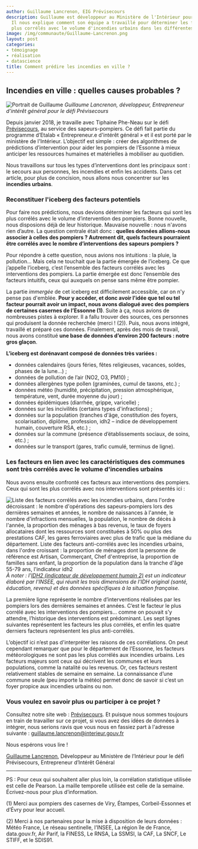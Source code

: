 ```yaml
---
author: Guillaume Lancrenon, EIG Prévisecours
description: Guillaume est développeur au Ministère de l'Intérieur pour le défi Prévisecours.
  Il nous explique comment son équipe a travaillé pour déterminer les facteurs les
  plus corrélés avec le volume d'incendies urbains dans les différentes communes d'Essonne.
image: /img/communaute/Guillaume-Lancrenon.png
layout: post
categories:
- témoignage
- réalisation
- datascience
title: Comment prédire les incendies en ville ?
---
```


## Incendies en ville : quelles causes probables ?

![Portrait de Guillaume](/img/communaute/Guillaume-Lancrenon.png)
_Guillaume Lancrenon, développeur, Entrepreneur d'intérêt général pour le défi Prévisecours_

Depuis janvier 2018, je travaille avec Tiphaine Phe-Neau sur le défi
[Prévisecours](https://previsecours.fr), au service des
sapeurs-pompiers.  Ce défi fait partie du programme d’Etalab
« Entrepreneur.e d'intérêt général » et il est porté par le ministère
de l'Intérieur.  L’objectif est simple : créer des algorithmes de
prédictions d’intervention pour aider les pompiers de l’Essonne à
mieux anticiper les ressources humaines et matérielles à mobiliser au
quotidien.

Nous travaillons sur tous les types d’interventions dont les
principaux sont : le secours aux personnes, les incendies et enfin les
accidents. Dans cet article, pour plus de concision, nous allons nous
concentrer sur les **incendies urbains**.

### Reconstituer l'iceberg des facteurs potentiels

Pour faire nos prédictions, nous devions déterminer les facteurs qui
sont les plus corrélés avec le volume d’intervention des
pompiers. Bonne nouvelle, nous disposions déjà de leur
historique. Mauvaise nouvelle : nous n'avons rien d’autre. La question
centrale était donc : **quelles données allions-nous associer à celles
des pompiers ? Autrement dit, quels facteurs pourraient être corrélés
avec le nombre d’interventions des sapeurs pompiers ?**

Pour répondre à cette question, nous avions nos intuitions : la pluie,
la pollution… Mais cela ne touchait que la partie émergée de
l’iceberg. Ce que j’appelle l’iceberg, c’est l’ensemble des facteurs
corrélés avec les interventions des pompiers. La partie émergée est
donc l’ensemble des facteurs intuitifs, ceux qui auxquels on pense
sans même être pompier.

La partie _immergée_ de cet iceberg est difficilement accessible, car
on n'y pense pas d'emblée. **Pour y accéder, et donc avoir l'idée que
tel ou tel facteur pourrait avoir un impact, nous avons dialogué avec
des pompiers de certaines casernes de l’Essonne (1)**. Suite à ça,
nous avions de nombreuses pistes à explorer. Il a fallu trouver des
sources, ces personnes qui produisent la donnée recherchée (merci !
(2)). Puis, nous avons intégré, travaillé et préparé ces
données. Finalement, après des mois de travail, nous avons constitué
**une base de données d’environ 200 facteurs : notre gros glaçon**.

**L’iceberg est dorénavant composé de données très variées :**

- données calendaires (jours féries, fêtes religieuses, vacances,
  soldes, phases de la lune...) ;
- données de pollution de l’air (NO2, O3, PM10) ;
- données allergènes type pollen (graminées, cumul de taxons, etc.) ;
- données météo (humidité, précipitation, pression atmosphérique,
  température, vent, durée moyenne du jour) ;
- données épidémiques (diarrhée, grippe, varicelle) ;
- données sur les incivilités (certains types d'infractions) ;
- données sur la population (tranches d'âge, constitution des foyers,
  scolarisation, diplôme, profession, idh2 – indice de développement
  humain, couverture RSA, etc.) ;
- données sur la commune (présence d’établissements sociaux, de soins,
  etc.) ;
- données sur le transport (gares, trafic cumulé, terminus de ligne).

### Les facteurs en lien avec les caractéristiques des communes sont très corrélés avec le volume d'incendies urbains

Nous avons ensuite confronté ces facteurs aux interventions des
pompiers.  Ceux qui sont les plus corrélés avec nos interventions sont
présentés ici :

![Liste des facteurs corrélés avec les incendies urbains, dans l'ordre décroissant : le nombre d'opérations des sapeurs-pompiers lors des dernières semaines et années, le nombre de naissances à l'année, le nombre d'infractions mensuelles, la population, le nombre de décès à l'année, la proportion des ménages à bas revenus, le taux de foyers allocataires dont les ressources sont constituées à 50% ou plus des prestations CAF, les gares ferroviaires avec plus de trafic que la médiane du département. Liste des facteurs anti-corrélés avec les incendies urbains, dans l'ordre croissant : la proportion de ménages dont la personne de référence est Artisan, Commerçant, Chef d'entreprise, la proportion de familles sans enfant, la proportion de la population dans la tranche d'âge 55-79 ans, l'indicateur idh2](/img/blog/facteurs-incendies.png)
_À noter : l'[IDH2 (indicateur de développement humain 2)](https://www.insee.fr/fr/statistiques/fichier/2114265/lm_ind_02_C-7.pdf) est un indicateur élaboré par l'INSEE, qui réunit les trois dimensions de l'IDH original (santé, éducation, revenu) et des données spécifiques à la situation française._

La première ligne représente le nombre d’interventions réalisées par
les pompiers lors des dernières semaines et années. C’est le facteur
le plus corrélé avec les interventions des pompiers… comme on pouvait
s’y attendre, l’historique des interventions est prédominant. Les sept
lignes suivantes représentent les facteurs les plus corrélés, et enfin
les quatre derniers facteurs représentent les plus anti-corrélés.

L’objectif ici n’est pas d'interpréter les raisons de ces
corrélations. On peut cependant remarquer que pour le département de
l’Essonne, les facteurs météorologiques ne sont pas les plus corrélés
aux incendies urbains. Les facteurs majeurs sont ceux qui décrivent
les communes et leurs populations, comme la natalité ou les
revenus. Or, ces facteurs restent relativement stables de semaine en
semaine. La connaissance d’une commune seule (peu importe la météo)
permet donc de savoir si c’est un foyer propice aux incendies urbains
ou non.

### Vous voulez en savoir plus ou participer à ce projet ?

Consultez notre site web : [Prévisecours](https://previsecours.fr).
Et puisque nous sommes toujours en train de travailler sur ce projet,
si vous avez des idées de données à intégrer, nous serions ravis que
vous nous en fassiez part à l'adresse suivante :
[guillaume.lancrenon@interieur.gouv.fr](mailto:guillaume.lancrenon@interieur.gouv.fr)

Nous espérons vous lire !

[Guillaume Lancrenon](https://entrepreneur-interet-general.etalab.gouv.fr/communaute/2018/guillaume-lancrenon.html), Développeur au Ministère de l’Intérieur pour le défi Prévisecours, Entrepreneur d’Intérêt Général

<hr/>

PS : Pour ceux qui souhaitent aller plus loin, la corrélation
statistique utilisée est celle de Pearson. La maille temporelle
utilisée est celle de la semaine. Écrivez-nous pour plus
d’information.

(1) Merci aux pompiers des casernes de Viry, Étampes, Corbeil-Essonnes
et d’Évry pour leur accueil.

(2) Merci à nos partenaires pour la mise à disposition de leurs
données : Météo France, Le réseau sentinelle, l’INSEE, La région île
de France, data.gouv.fr, Air Parif, la FINESS, Le RNSA, La SSMSI, la
CAF, La SNCF, Le STIFF, et le SDIS91.
